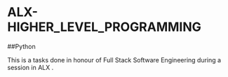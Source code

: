 # ALX-HIGHER_LEVEL_PROGRAMMING

##Python 

This is a tasks done in honour of Full Stack Software Engineering during a session in ALX . 
